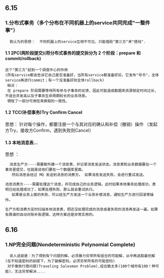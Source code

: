 
## 6.15

### 1.分布式事务（多个分布在不同机器上的service共同完成"一整件事"）
      我认为的思想：  不同机器上的service互相不可见，只能借助"第三方"来"搭线".
       
#### 1.1 2PC(两阶段提交)(将分布式事务的提交拆分为 2 个阶段：prepare 和 commit/rollback)
    这个"第三方"起到一个调度中心的作用
    (所有service都会告诉它自己是否准备好，当所有service都准备好后，它发布"号令"，全体service再进行commit；有一个没准备好则全体rollback)
     缺点：
     在 prepare 阶段需要等待所有参与子事务的反馈，因此可能造成数据库资源锁定时间过长，不适合并发高以及子事务生命周期较长的业务场景。
     牺牲了一部分可用性来换取的一致性。
     
#### 1.2 TCC(补偿事务)Try Confirm Cancel 
   思想：    针对每个操作，都要注册一个与其对应的确认和补偿（撤销）操作  （发起方Try，接收方Confirm，遇到失败则Cancel）
   
#### 1.3 本地消息表...
  思想 ：
  
      消息生产方----需要额外建一个消息表，并记录消息发送状态。消息表和业务数据要在一个事务里提交，也就是说他们要在一个数据库里面。
       然后消息会经过 MQ 发送到消息的消费方。 如果消息发送失败，会进行重试发送。
         
    消息消费方----需要处理这个消息，并完成自己的业务逻辑。此时如果本地事务处理成功，表明已经处理成功了，如果处理失败，那么就会重试执行。
       如果是业务上面的失败，可以给生产方发送一个业务补偿消息，通知生产方进行回滚等操作。

    生产方和消费方定时扫描本地消息表，把还没处理完成的消息或者失败的消息再发送一遍。如果有靠谱的自动对账补账逻辑，这种方案还是非常实用的。


## 6.16

### 1.NP完全问题(Nondeterministic Polynomial Complete)
      说人话就是：为了得到有个问题的解，必须暴力穷举所有组合的可能解，从中再选取最优解(在不知道密码的前提下，为了破解密码，必须穷举所有的可能密码)
     对于像旅行商问题(Traveling Salesman Problem),组合数太多(100个城市有100！种可能)，无法穷举解决....
